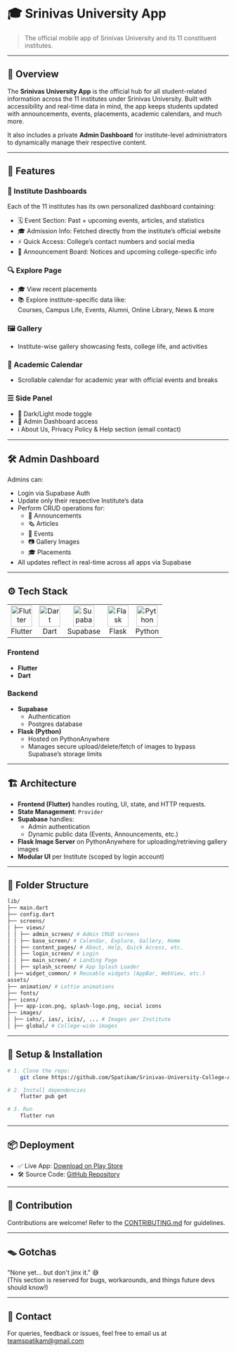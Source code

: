 # 🎓 Srinivas University App

> The official mobile app of Srinivas University and its 11 constituent institutes.

---

## 📱 Overview

The **Srinivas University App** is the official hub for all student-related information across the 11 institutes under Srinivas University. Built with accessibility and real-time data in mind, the app keeps students updated with announcements, events, placements, academic calendars, and much more.

It also includes a private **Admin Dashboard** for institute-level administrators to dynamically manage their respective content.

---

## 🚀 Features

### 🏫 Institute Dashboards
Each of the 11 institutes has its own personalized dashboard containing:
- 🗓️ Event Section: Past + upcoming events, articles, and statistics
- 🎓 Admission Info: Fetched directly from the institute’s official website
- ⚡ Quick Access: College’s contact numbers and social media
- 📣 Announcement Board: Notices and upcoming college-specific info

### 🔍 Explore Page
- 🎓 View recent placements
- 📚 Explore institute-specific data like:  
  Courses, Campus Life, Events, Alumni, Online Library, News & more

### 🖼️ Gallery
- Institute-wise gallery showcasing fests, college life, and activities

### 📆 Academic Calendar
- Scrollable calendar for academic year with official events and breaks

### ☰ Side Panel
- 🔄 Dark/Light mode toggle  
- 🔐 Admin Dashboard access  
- ℹ️ About Us, Privacy Policy & Help section (email contact)

---

## 🛠️ Admin Dashboard

Admins can:
- Login via Supabase Auth
- Update only their respective Institute’s data
- Perform CRUD operations for:
  - 📢 Announcements  
  - 🗞️ Articles  
  - 📅 Events  
  - 📷 Gallery Images  
  - 🎓 Placements  
- All updates reflect in real-time across all apps via Supabase

---

## ⚙️ Tech Stack

<table>
  <tr>
    <td align="center">
      <img src="https://img.icons8.com/color/96/flutter.png" width="48" height="48" alt="Flutter"/><br/>Flutter
    </td>
    <td align="center">
      <img src="https://img.icons8.com/color/96/dart.png" width="48" height="48" alt="Dart"/><br/>Dart
    </td>
    <td align="center">
      <img src="https://avatars.githubusercontent.com/u/82957092?s=200&v=4" width="48" height="48" alt="Supabase"/><br/>Supabase
    </td>
    <td align="center" style="background-color:white; border-radius:8px;">
      <img src="https://cdn.jsdelivr.net/gh/devicons/devicon/icons/flask/flask-original.svg" width="48" height="48" alt="Flask"/><br/>Flask
    </td>
    <td align="center">
      <img src="https://cdn.jsdelivr.net/gh/devicons/devicon/icons/python/python-original.svg" width="48" height="48" alt="Python"/><br/>Python
    </td>
  </tr>
</table>

### Frontend
- **Flutter**  
- **Dart**

### Backend
- **Supabase**
  - Authentication
  - Postgres database
- **Flask (Python)**  
  - Hosted on PythonAnywhere  
  - Manages secure upload/delete/fetch of images to bypass Supabase’s storage limits

---

## 🏗️ Architecture

- **Frontend (Flutter)** handles routing, UI, state, and HTTP requests.
- **State Management**: `Provider`
- **Supabase** handles:
  - Admin authentication
  - Dynamic public data (Events, Announcements, etc.)
- **Flask Image Server** on PythonAnywhere for uploading/retrieving gallery images
- **Modular UI** per Institute (scoped by login account)

---

## 📁 Folder Structure
```bash
lib/
├── main.dart
├── config.dart
├── screens/
│ ├── views/
│ │ ├── admin_screen/ # Admin CRUD screens
│ │ ├── base_screen/ # Calendar, Explore, Gallery, Home
│ │ ├── content_pages/ # About, Help, Quick Access, etc.
│ │ ├── login_screen/ # Login
│ │ ├── main_screen/ # Landing Page
│ │ ├── splash_screen/ # App Splash Loader
│ ├── widget_common/ # Reusable widgets (AppBar, WebView, etc.)
assets/
├── animation/ # Lottie animations
├── fonts/
├── icons/
│ ├── app-icon.png, splash-logo.png, social icons
├── images/
│ ├── iahs/, ias/, icis/, ... # Images per Institute
│ ├── global/ # College-wide images
```

---

## 🧪 Setup & Installation
```bash
# 1. Clone the repo:
    git clone https://github.com/Spatikam/Srinivas-University-College-App.git

# 2. Install dependencies
    flutter pub get

# 3. Run
    flutter run
```

---

## 📦 Deployment
- ✅ Live App: [Download on Play Store](https://play.google.com/store/apps/details?id=com.webflow.rip_college_app)
- 🛠️ Source Code: [GitHub Repository](https://github.com/Spatikam/Srinivas-University-College-App)

---

## 🤝 Contribution
Contributions are welcome!
Refer to the [CONTRIBUTING.md](https://github.com/Spatikam/Srinivas-University-College-App/blob/main/Contribution.md) for guidelines.

---

## 🪤 Gotchas
"None yet... but don't jinx it." 😅  
(This section is reserved for bugs, workarounds, and things future devs should know!)

---

## 💬 Contact
For queries, feedback or issues, feel free to email us at [teamspatikam@gmail.com](mailto:teamspatikam@gmail.com)
